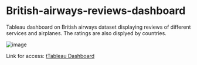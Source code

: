 # British-airways-reviews-dashboard
Tableau dashboard on British airways dataset displaying reviews of different services and airplanes. The ratings are also displyed by countries.

![image](https://github.com/user-attachments/assets/d38bcdd5-4a2a-4e13-8319-e6b22fd764ea)

Link for access: [tTableau Dashboard](https://public.tableau.com/app/profile/pranav.azad/viz/Airplanereview/Dashboard1)
